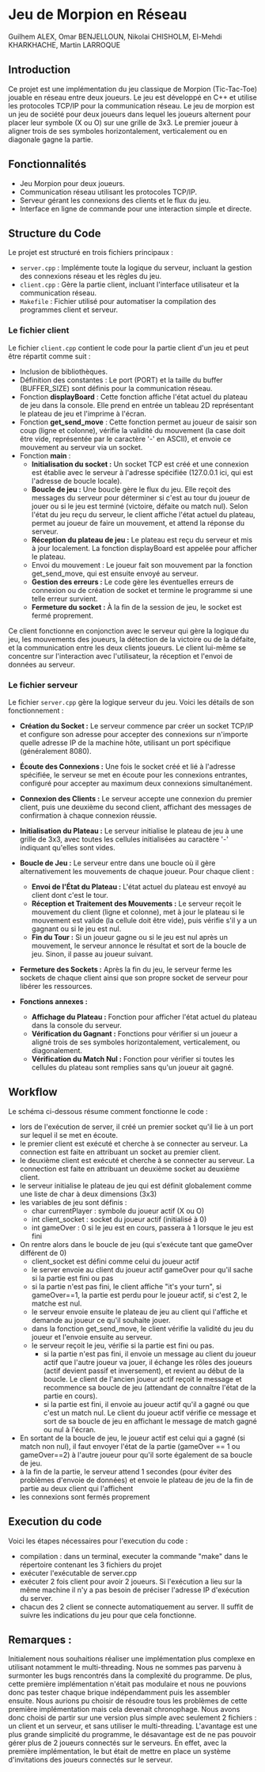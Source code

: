 # Jeu de Morpion en Réseau
Guilhem ALEX, Omar BENJELLOUN, Nikolai CHISHOLM, El-Mehdi KHARKHACHE, Martin LARROQUE

## Introduction

Ce projet est une implémentation du jeu classique de Morpion (Tic-Tac-Toe) jouable en réseau entre deux joueurs. Le jeu est développé en C++ et utilise les protocoles TCP/IP pour la communication réseau. Le jeu de morpion est un jeu de société pour deux joueurs dans lequel les joueurs alternent pour placer leur symbole (X ou O) sur une grille de 3x3. Le premier joueur à aligner trois de ses symboles horizontalement, verticalement ou en diagonale gagne la partie.

## Fonctionnalités
- Jeu Morpion pour deux joueurs.
- Communication réseau utilisant les protocoles TCP/IP.
- Serveur gérant les connexions des clients et le flux du jeu.
- Interface en ligne de commande pour une interaction simple et directe.


## Structure du Code
Le projet est structuré en trois fichiers principaux :

- `server.cpp` : Implémente toute la logique du serveur, incluant la gestion des connexions réseau et les règles du jeu.
- `client.cpp` : Gère la partie client, incluant l'interface utilisateur et la communication réseau.
- `Makefile` : Fichier utilisé pour automatiser la compilation des programmes client et serveur.

### Le fichier client
Le fichier `client.cpp` contient le code pour la partie client d'un jeu et peut être répartit comme suit : 
- Inclusion de bibliothèques.
- Définition des constantes : Le port (PORT) et la taille du buffer (BUFFER_SIZE) sont définis pour la communication réseau.
- Fonction **displayBoard** : Cette fonction affiche l'état actuel du plateau de jeu dans la console. Elle prend en entrée un tableau 2D représentant le plateau de jeu et l'imprime à l'écran.
- Fonction **get_send_move** : Cette fonction permet au joueur de saisir son coup (ligne et colonne), vérifie la validité du mouvement (la case doit être vide, représentée par le caractère '-' en ASCII), et envoie ce mouvement au serveur via un socket.
- Fonction **main** :
    - **Initialisation du socket :** Un socket TCP est créé et une connexion est établie avec le serveur à l'adresse spécifiée (127.0.0.1 ici, qui est l'adresse de boucle locale).
    - **Boucle de jeu :** Une boucle gère le flux du jeu. Elle reçoit des messages du serveur pour déterminer si c'est au tour du joueur de jouer ou si le jeu est terminé (victoire, défaite ou match nul). Selon l'état du jeu reçu du serveur, le client affiche l'état actuel du plateau, permet au joueur de faire un mouvement, et attend la réponse du serveur.
    - **Réception du plateau de jeu :** Le plateau est reçu du serveur et mis à jour localement. La fonction displayBoard est appelée pour afficher le plateau.
    - Envoi du mouvement : Le joueur fait son mouvement par la fonction get_send_move, qui est ensuite envoyé au serveur.
    - **Gestion des erreurs :** Le code gère les éventuelles erreurs de connexion ou de création de socket et termine le programme si une telle erreur survient.
    - **Fermeture du socket :** À la fin de la session de jeu, le socket est fermé proprement.

Ce client fonctionne en conjonction avec le serveur qui gère la logique du jeu, les mouvements des joueurs, la détection de la victoire ou de la défaite, et la communication entre les deux clients joueurs. Le client lui-même se concentre sur l'interaction avec l'utilisateur, la réception et l'envoi de données au serveur.

### Le fichier serveur

Le fichier `server.cpp` gère la logique serveur du jeu. Voici les détails de son fonctionnement :

- **Création du Socket :** Le serveur commence par créer un socket TCP/IP et configure son adresse pour accepter des connexions sur n'importe quelle adresse IP de la machine hôte, utilisant un port spécifique (généralement 8080).
- **Écoute des Connexions :** Une fois le socket créé et lié à l'adresse spécifiée, le serveur se met en écoute pour les connexions entrantes, configuré pour accepter au maximum deux connexions simultanément.
- **Connexion des Clients :** Le serveur accepte une connexion du premier client, puis une deuxième du second client, affichant des messages de confirmation à chaque connexion réussie.

- **Initialisation du Plateau :** Le serveur initialise le plateau de jeu à une grille de 3x3, avec toutes les cellules initialisées au caractère '-' indiquant qu'elles sont vides.
- **Boucle de Jeu :** Le serveur entre dans une boucle où il gère alternativement les mouvements de chaque joueur. Pour chaque client :
  - **Envoi de l'État du Plateau :** L'état actuel du plateau est envoyé au client dont c'est le tour.
  - **Réception et Traitement des Mouvements :** Le serveur reçoit le mouvement du client (ligne et colonne), met à jour le plateau si le mouvement est valide (la cellule doit être vide), puis vérifie s'il y a un gagnant ou si le jeu est nul.
  - **Fin du Tour :** Si un joueur gagne ou si le jeu est nul après un mouvement, le serveur annonce le résultat et sort de la boucle de jeu. Sinon, il passe au joueur suivant.

- **Fermeture des Sockets :** Après la fin du jeu, le serveur ferme les sockets de chaque client ainsi que son propre socket de serveur pour libérer les ressources.

- **Fonctions annexes :**
    - **Affichage du Plateau :** Fonction pour afficher l'état actuel du plateau dans la console du serveur.
    - **Vérification du Gagnant :** Fonctions pour vérifier si un joueur a aligné trois de ses symboles horizontalement, verticalement, ou diagonalement.
    - **Vérification du Match Nul :** Fonction pour vérifier si toutes les cellules du plateau sont remplies sans qu'un joueur ait gagné.

## Workflow
Le schéma ci-dessous résume comment fonctionne le code :
  - lors de l'exécution de server, il créé un premier socket qu'il lie à un port sur lequel il se met en écoute. 
  - le premier client est exécuté et cherche à se connecter au serveur. La connection est faite en attribuant un socket au premier client.
  - le deuxième client est exécuté et cherche à se connecter au serveur. La connection est faite en attribuant un deuxième socket au deuxième client.
  - le serveur initialise le plateau de jeu qui est définit globalement comme une liste de char à deux dimensions (3x3)
  - les variables de jeu sont définis : 
      - char currentPlayer : symbole du joueur actif (X ou O)
      - int client_socket : socket du joueur actif (initialisé à 0)
      - int gameOver : 0 si le jeu est en cours, passera à 1 lorsque le jeu est fini
  - On rentre alors dans le boucle de jeu (qui s'exécute tant que gameOver différent de 0)
      - client_socket est défini comme celui du joueur actif
      - le server envoie au client du joueur actif gameOver pour qu'il sache si la partie est fini ou pas
      - si la partie n'est pas fini, le client affiche "it's your turn", si gameOver==1, la partie est perdu pour le joueur actif, si c'est 2, le matche est nul.
      - le serveur envoie ensuite le plateau de jeu au client qui l'affiche et demande au joueur ce qu'il souhaite jouer.
      - dans la fonction get_send_move, le client vérifie la validité du jeu du joueur et l'envoie ensuite au serveur.
      - le serveur reçoit le jeu, vérifie si la partie est fini ou pas. 
          - si la partie n'est pas fini, il envoie un message au client du joueur actif que l'autre joueur va jouer, il échange les rôles des joueurs (actif devient passif et inversement), et revient au début de la boucle. Le client de l'ancien joueur actif reçoit le message et recommence sa boucle de jeu (attendant de connaître l'état de la partie en cours).
          - si la partie est fini, il envoie au joueur actif qu'il a gagné ou que c'est un match nul. Le client du joueur actif vérifie ce message et sort de sa boucle de jeu en affichant le message de match gagné ou nul à l'écran. 
  - En sortant de la boucle de jeu, le joueur actif est celui qui a gagné (si match non nul), il faut envoyer l'état de la partie (gameOver == 1 ou gameOver==2) à l'autre joueur pour qu'il sorte également de sa boucle de jeu. 
  - à la fin de la partie, le serveur attend 1 secondes (pour éviter des problèmes d'envoie de données) et envoie le plateau de jeu de la fin de partie au deux client qui l'affichent
  - les connexions sont fermés proprement

## Execution du code
Voici les étapes nécessaires pour l'execution du code :
  - compilation : dans un terminal, executer la commande "make" dans le répertoire contenant les 3 fichiers du projet
  - exécuter l'exécutable de server.cpp
  - exécuter 2 fois client pour avoir 2 joueurs. Si l'exécution a lieu sur la même machine il n'y a pas besoin de préciser l'adresse IP d'exécution du server.
  - chacun des 2 client se connecte automatiquement au server. Il suffit de suivre les indications du jeu pour que cela fonctionne.  

## Remarques :
Initialement nous souhaitions réaliser une implémentation plus complexe en utilisant notamment le multi-threading. Nous ne sommes pas parvenu à surmonter les bugs rencontrés dans la complexité du programme. De plus, cette première implémentation n'était pas modulaire et nous ne pouvions donc pas tester chaque brique indépendamment puis les assembler ensuite. Nous aurions pu choisir de résoudre tous les problèmes de cette première implémentation mais cela devenait chronophage. Nous avons donc choisi de partir sur une version plus simple avec seulement 2 fichiers : un client et un serveur, et sans utiliser le multi-threading. L'avantage est une plus grande simplicité du programme, le désavantage est de ne pas pouvoir gérer plus de 2 joueurs connectés sur le serveurs. En effet, avec la première implémentation, le but était de mettre en place un système d'invitations des joueurs connectés sur le serveur.